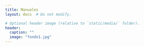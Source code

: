 ```yaml
---
title: Manuales
layout: docs  # Do not modify.

# Optional header image (relative to `static/media/` folder).
header:
  caption: ""
  image: "fondo1.jpg"
---
```


